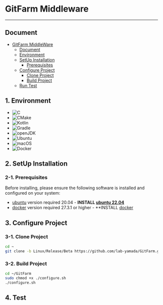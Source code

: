 # GitFarm Middleware

<hr>

## Document
- [GitFarm MiddleWare](#gitfarm-middleware)
    - [Document](#document)
    - [Environment](#1-environment)
    - [SetUp Installation](#2-setup-installation)
        - [Prerequisites](#2-1-prerequisites)
    - [Configure Project](#3-configure-project)
        - [Clone Project](#3-1-clone-project)
        - [Build Project](#3-2-build-project)
    - [Run Test](#4-test)

## 1. Environment
* ![C](https://img.shields.io/badge/c-%2300599C.svg?style=for-the-badge&logo=c&logoColor=white)
* ![CMake](https://img.shields.io/badge/CMake-%23008FBA.svg?style=for-the-badge&logo=cmake&logoColor=white)
* ![Kotlin](https://img.shields.io/badge/kotlin-%237F52FF.svg?style=for-the-badge&logo=kotlin&logoColor=white)
* ![Gradle](https://img.shields.io/badge/Gradle-02303A.svg?style=for-the-badge&logo=Gradle&logoColor=white)
* ![openJDK](https://img.shields.io/badge/openjdk17-white.svg?style=for-the-badge&logo=openjdk&logoColor=black)
* ![Ubuntu](https://img.shields.io/badge/Ubuntu22.04-E95420?style=for-the-badge&logo=ubuntu&logoColor=white)
* ![macOS](https://img.shields.io/badge/mac%20os-000000?style=for-the-badge&logo=macos&logoColor=F0F0F0)
* ![Docker](https://img.shields.io/badge/docker-%230db7ed.svg?style=for-the-badge&logo=docker&logoColor=white)

## 2. SetUp Installation

### 2-1. Prerequisites

Before installing, please ensure the following software is installed and configured on your system:

- [ubuntu](https://ubuntu.com/) version required 20.04 - **INSTALL [ubuntu 22.04](https://ubuntu.com/)**
- [docker](https://www.docker.com) version required 27.3.1 or higher - **INSTALL [docker](https://www.docker.com)

## 3. Configure Project

### 3-1. Clone Project
```bash
cd ~
git clone -b Linux/Release/Beta https://github.com/lab-yamada/GitFarm.git
```

### 3-2. Build Project
```bash
cd ~/GitFarm
sudo chmod +x ./configure.sh
./configure.sh
```

## 4. Test
```bash

```